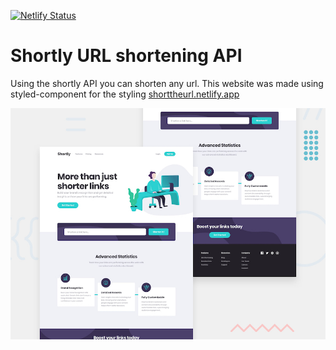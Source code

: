 [![Netlify Status](https://api.netlify.com/api/v1/badges/c107d95c-5b7b-4397-97b7-266279573087/deploy-status)](https://app.netlify.com/sites/shorttheurl/deploys)
# Shortly URL shortening API 

Using the shortly API you can shorten any url. This website was made using styled-component for the styling
[shorttheurl.netlify.app](https://shorttheurl.netlify.app)

![Design preview for the Shortly URL shortening API coding challenge](./src/images/desktop-preview.jpg)

